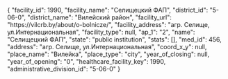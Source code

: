 {
    "facility_id": 1990,
    "facility_name": "Селищецкий ФАП",
    "district_id": "5-06-0",
    "district_name": "Вилейский район",
    "facility_url": "https:\/\/vilcrb.by\/about\/o-bolnicze\/",
    "facility_address": "агр. Селище, ул.Интернациональная",
    "facility_type": null,
    "ap_1": "2",
    "name": "Селищецкий ФАП",
    "state": "public institution",
    "stats": [],
    "med_id": 456,
    "address": "агр. Селище, ул.Интернациональная",
    "coord_x_y": null,
    "place_name": "Вилейка",
    "place_type": "city",
    "year_of_closing": null,
    "year_of_opening": "0",
    "healthcare_facility_key": 1990,
    "administrative_division_id": "5-06-0"
}